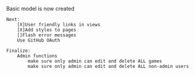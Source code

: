 Basic model is now created

    Next: 
        [X]User friendly links in views
        [X]Add styles to pages
        []Flash error messages
        Use GitHub OAuth

    Finalize:
        Admin functions
            make sure only admin can edit and delete ALL games
            make sure only admin can edit and delete ALL non-admin users
